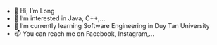 - 👋 Hi, I’m Long
- 👀 I’m interested in Java, C++,...
- 🌱 I’m currently learning Software Engineering in Duy Tan University
- 📫 You can reach me on Facebook, Instagram,...

<!---
longrcb05/longrcb05 is a ✨ special ✨ repository because its `README.md` (this file) appears on your GitHub profile.
You can click the Preview link to take a look at your changes.
--->
